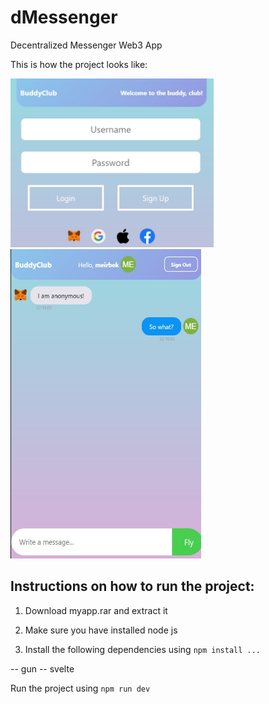 # dMessenger
Decentralized Messenger Web3 App

This is how the project looks like:

<img src = "screenshot.jpg" width="325" height="270">

<img src = "screenshot2.jpg" width="305" height="495">

## Instructions on how to run the project:

1) Download myapp.rar and extract it

2) Make sure you have installed node js

3) Install the following dependencies using `npm install ...`

-- gun
-- svelte

Run the project using `npm run dev`
